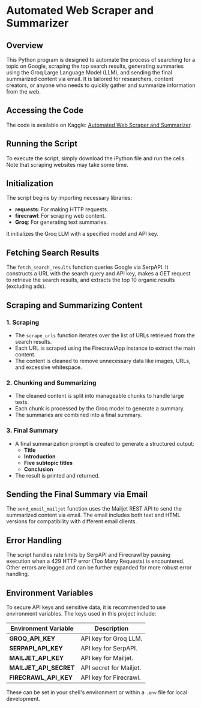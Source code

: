 # Automated Web Scraper and Summarizer

## Overview

This Python program is designed to automate the process of searching for a topic on Google, scraping the top search results, generating summaries using the Groq Large Language Model (LLM), and sending the final summarized content via email. It is tailored for researchers, content creators, or anyone who needs to quickly gather and summarize information from the web.

## Accessing the Code

The code is available on Kaggle: [Automated Web Scraper and Summarizer](https://www.kaggle.com/code/neerazpatel/automated-web-scraper-and-summarizer).

## Running the Script

To execute the script, simply download the iPython file and run the cells. Note that scraping websites may take some time.

## Initialization

The script begins by importing necessary libraries:
- **requests**: For making HTTP requests.
- **firecrawl**: For scraping web content.
- **Groq**: For generating text summaries.

It initializes the Groq LLM with a specified model and API key.

## Fetching Search Results

The `fetch_search_results` function queries Google via SerpAPI. It constructs a URL with the search query and API key, makes a GET request to retrieve the search results, and extracts the top 10 organic results (excluding ads).

## Scraping and Summarizing Content

### 1. Scraping

- The `scrape_urls` function iterates over the list of URLs retrieved from the search results.
- Each URL is scraped using the FirecrawlApp instance to extract the main content.
- The content is cleaned to remove unnecessary data like images, URLs, and excessive whitespace.

### 2. Chunking and Summarizing

- The cleaned content is split into manageable chunks to handle large texts.
- Each chunk is processed by the Groq model to generate a summary.
- The summaries are combined into a final summary.

### 3. Final Summary

- A final summarization prompt is created to generate a structured output:
  - **Title**
  - **Introduction**
  - **Five subtopic titles**
  - **Conclusion**
- The result is printed and returned.

## Sending the Final Summary via Email

The `send_email_mailjet` function uses the Mailjet REST API to send the summarized content via email. The email includes both text and HTML versions for compatibility with different email clients.

## Error Handling

The script handles rate limits by SerpAPI and Firecrawl by pausing execution when a 429 HTTP error (Too Many Requests) is encountered. Other errors are logged and can be further expanded for more robust error handling.

## Environment Variables

To secure API keys and sensitive data, it is recommended to use environment variables. The keys used in this project include:

| Environment Variable | Description |
|-----------------------|-------------|
| **GROQ_API_KEY**      | API key for Groq LLM. |
| **SERPAPI_API_KEY**   | API key for SerpAPI. |
| **MAILJET_API_KEY**   | API key for Mailjet. |
| **MAILJET_API_SECRET**| API secret for Mailjet. |
| **FIRECRAWL_API_KEY** | API key for Firecrawl. |

These can be set in your shell's environment or within a `.env` file for local development.

